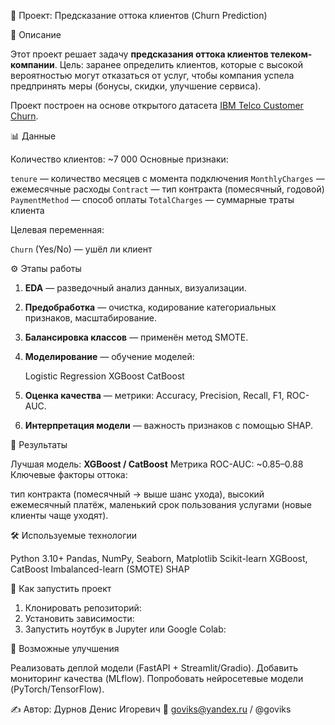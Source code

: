 📌 Проект: Предсказание оттока клиентов (Churn Prediction)

📝 Описание

Этот проект решает задачу **предсказания оттока клиентов телеком-компании**.
Цель: заранее определить клиентов, которые с высокой вероятностью могут отказаться от услуг, чтобы компания успела предпринять меры (бонусы, скидки, улучшение сервиса).

Проект построен на основе открытого датасета [IBM Telco Customer Churn](https://github.com/IBM/telco-customer-churn-on-icp4d).

📊 Данные

Количество клиентов: ~7 000
Основные признаки:

  `tenure` — количество месяцев с момента подключения
  `MonthlyCharges` — ежемесячные расходы
  `Contract` — тип контракта (помесячный, годовой)
  `PaymentMethod` — способ оплаты
  `TotalCharges` — суммарные траты клиента

Целевая переменная:
  
  `Churn` (Yes/No) — ушёл ли клиент

⚙️ Этапы работы

1. **EDA** — разведочный анализ данных, визуализации.
2. **Предобработка** — очистка, кодирование категориальных признаков, масштабирование.
3. **Балансировка классов** — применён метод SMOTE.
4. **Моделирование** — обучение моделей:

   Logistic Regression
   XGBoost
   CatBoost
5. **Оценка качества** — метрики: Accuracy, Precision, Recall, F1, ROC-AUC.
6. **Интерпретация модели** — важность признаков с помощью SHAP.

🚀 Результаты

Лучшая модель: **XGBoost / CatBoost**
Метрика ROC-AUC: ~0.85–0.88
Ключевые факторы оттока:

тип контракта (помесячный → выше шанс ухода),
высокий ежемесячный платёж,
маленький срок пользования услугами (новые клиенты чаще уходят).

🛠 Используемые технологии

Python 3.10+
Pandas, NumPy, Seaborn, Matplotlib
Scikit-learn
XGBoost, CatBoost
Imbalanced-learn (SMOTE)
SHAP

📂 Как запустить проект

1. Клонировать репозиторий:
2. Установить зависимости:
3. Запустить ноутбук в Jupyter или Google Colab:

📌 Возможные улучшения

Реализовать деплой модели (FastAPI + Streamlit/Gradio).
Добавить мониторинг качества (MLflow).
Попробовать нейросетевые модели (PyTorch/TensorFlow).

✍️ Автор: Дурнов Денис Игоревич
📎 goviks@yandex.ru / @goviks
